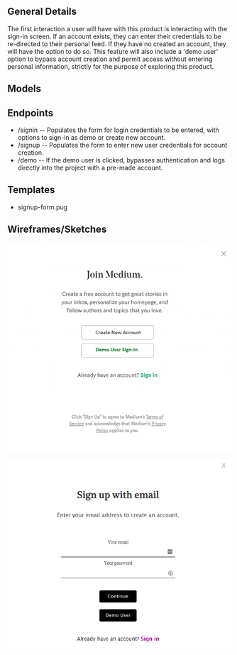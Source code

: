 ## General Details

The first interaction a user will have with this product is interacting with the sign-in screen. If an account exists, they can enter their credentials to be re-directed to their personal feed. If they have no created an account, they will have the option to do so. This feature will also include a 'demo user' option to bypass account creation and permit access without entering personal information, strictly for the purpose of exploring this product.

## Models


## Endpoints

* /signin  -- Populates the form for login credentials to be entered, with options to sign-in as demo or create new account.
* /signup  -- Populates the form to enter new user credentials for account creation.
* /demo    -- If the demo user is clicked, bypasses authentication and logs directly into the project with a pre-made account.

## Templates

  * signup-form.pug

## Wireframes/Sketches

![Sign-In Menu](../images/sign-in.png)

![Sign-Up Menu](../images/sign-up.png)


